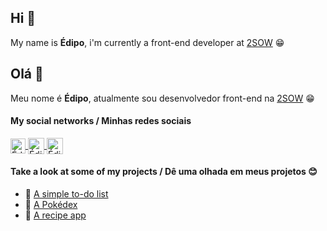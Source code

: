 ## Hi 👋
My name is **Édipo**, i'm currently a front-end developer at [2SOW](https://www.linkedin.com/company/2sow-inova%C3%A7%C3%A3o-e-tecnologia/) 😁
<br>
## Olá 👋
Meu nome é **Édipo**, atualmente sou desenvolvedor front-end na [2SOW](https://www.linkedin.com/company/2sow-inova%C3%A7%C3%A3o-e-tecnologia/) 😁
<br>
#### My social networks / Minhas redes sociais
<a href="https://www.linkedin.com/in/edipoyurirs/">
    <img align="center" alt="Édipo Yuri - Linkedin" width="24px" src="https://github.com/TheDudeThatCode/TheDudeThatCode/blob/master/Assets/Linkedin.svg" />
</a>
<a href="https://twitter.com/EdipoYuri">
    <img align="center" alt="Édipo Yuri - Twitter" width="26px" src="https://github.com/TheDudeThatCode/TheDudeThatCode/blob/master/Assets/Twitter.svg" />
</a>
<a href="mailto:edipoyurirs@gmail.com">
    <img align="center" alt="Édipo Yuri - Gmail" width="26px" src="https://github.com/TheDudeThatCode/TheDudeThatCode/blob/master/Assets/Gmail.svg" />
</a>
<br>

#### Take a look at some of my projects / Dê uma olhada em meus projetos 😊

- 📃 [A simple to-do list](https://github.com/EdipoYuri/todo-react)
- 🧧 [A Pokédex](https://github.com/EdipoYuri/pokedex-react)
- 📕 [A recipe app](https://github.com/EdipoYuri/plate-pallete)
